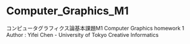 # Computer_Graphics_M1
コンピュータグラフィクス論基本課題M1  Computer Graphics homework 1
Author : Yifei Chen - University of Tokyo Creative Informatics
